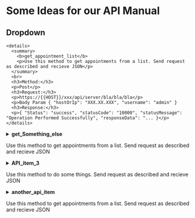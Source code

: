 # Some Ideas for our API Manual

## Dropdown
```
<details>
  <summary>
    <b>get_appointment_list</b>
    <p>Use this method to get appointments from a list. Send request as described and recieve JSON</p>
  </summary>
  <br>
  <h3>Method:</h3>
  <p>Post</p>
  <h3>Request:</h3>
  <p>https://{{HOST}}/xxx/api/server/bla/bla/bla</p>
  <p>Body Param { "hostOrIp": "XXX.XX.XXX", "username": "admin" }
  <h3>Response:</h3>
  <p>{ "Status": "success", "statusCode": "10000", "statusMessage": "Operation Performed Successfully", "responseData": "... }</p>
</details>
```
<details>
  <summary>
    <b>get_Something_else</b>
    <p>Use this method to get appointments from a list. Send request as described and recieve JSON</p>
  </summary>
  <br>
  <h3>Method:</h3>
  <p>Post</p>
  <h3>Request:</h3>
  <p>https://{{HOST}}/xxx/api/server/bla/bla/bla</p>
  <p>Body Param { "hostOrIp": "XXX.XX.XXX", "username": "admin" }
  <h3>Response:</h3>
  <p>{ "Status": "success", "statusCode": "10000", "statusMessage": "Operation Performed Successfully", "responseData": "... }</p>
</details>

<details>
  <summary>
    <b>API_item_3</b>
    <p>Use this method to do some things. Send request as described and recieve JSON</p>
  </summary>
  <br>
  <h3>Method:</h3>
  <p>Post</p>
  <h3>Request:</h3>
  <p>https://{{HOST}}/xxx/api/server/bla/bla/bla</p>
  <p>Body Param { "hostOrIp": "XXX.XX.XXX", "username": "admin" }
  <h3>Response:</h3>
  <p>{ "Status": "success", "statusCode": "10000", "statusMessage": "Operation Performed Successfully", "responseData": "... }</p>
</details>

<details>
  <summary>
    <b>another_api_item</b>
    <p>Use this method to get appointments from a list. Send request as described and recieve JSON</p>
  </summary>
  <br>
  <h3>Method:</h3>
  <p>Post</p>
  <h3>Request:</h3>
  <p>https://{{HOST}}/xxx/api/server/bla/bla/bla</p>
  <p>Body Param { "hostOrIp": "XXX.XX.XXX", "username": "admin" }
  <h3>Response:</h3>
  <p>{ "Status": "success", "statusCode": "10000", "statusMessage": "Operation Performed Successfully", "responseData": "... }</p>
</details>
